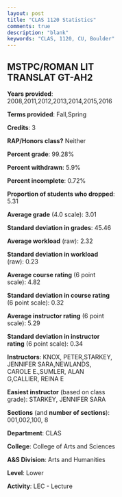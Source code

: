 ```yaml
---
layout: post
title: "CLAS 1120 Statistics"
comments: true
description: "blank"
keywords: "CLAS, 1120, CU, Boulder"
--- 
```

<head>
<script src="https://ajax.googleapis.com/ajax/libs/jquery/2.1.3/jquery.min.js"></script>
<script src="https://dl.dropboxusercontent.com/s/pc42nxpaw1ea4o9/highcharts.js?dl=0"></script>
<!-- <script src="../assets/js/highcharts.js"></script> -->
<style type="text/css">@font-face {
	font-family: "Bebas Neue";
	src: url(https://www.filehosting.org/file/details/544349/BebasNeue%20Regular.otf) format("opentype");
	}
	h1.Bebas { 
		font-family: "Bebas Neue", Verdana, Tahoma;
	}
</style>
</head>
<body>
	<div id="container" style="float: right; width: 45%; height: 88%; margin-left: 2.5%; margin-right: 2.5%;"></div>
	<script language="JavaScript">
		$(document).ready(function() {
		var chart = {type: 'column'};
		var title = {text: 'Grade Distribution'};
		var xAxis = {categories: ['A','B','C','D','F'],crosshair: true};
		var yAxis = {min: 0,title: {text: 'Percentage'}};
		var tooltip = {headerFormat: '<center><b><span style="font-size:20px">{point.key}</span></b></center>',
		               pointFormat: '<td style="padding:0"><b>{point.y:.1f}%</b></td>',
		               footerFormat: '</table>',shared: true,useHTML: true};
		var plotOptions = {column: {pointPadding: 0.0,borderWidth: 0}};  
		var credits = {enabled: false};var series= [{name: 'Percent',data: [36.9,46.43,10.42,2.38,3.87,]}];
		var json = {};
		json.chart = chart;
		json.title = title;
		json.tooltip = tooltip;
		json.xAxis = xAxis;
		json.yAxis = yAxis;  
		json.series = series;
		json.plotOptions = plotOptions;  
		json.credits = credits;
		$('#container').highcharts(json);
	});
	</script>
</body>
			   
## MSTPC/ROMAN LIT TRANSLAT GT-AH2

**Years provided**: 2008,2011,2012,2013,2014,2015,2016

**Terms provided**: Fall,Spring

**Credits**: 3

**RAP/Honors class?** Neither

**Percent grade**: 99.28%

**Percent withdrawn**: 5.9%

**Percent incomplete**: 0.72%

**Proportion of students who dropped**: 5.31

**Average grade** (4.0 scale): 3.01

**Standard deviation in grades**: 45.46

**Average workload** (raw): 2.32

**Standard deviation in workload** (raw): 0.23

**Average course rating** (6 point scale): 4.82

**Standard deviation in course rating** (6 point scale): 0.32

**Average instructor rating** (6 point scale): 5.29

**Standard deviation in instructor rating** (6 point scale): 0.34

**Instructors**: KNOX, PETER,STARKEY, JENNIFER SARA,NEWLANDS, CAROLE E.,SUMLER, ALAN G,CALLIER, REINA E

**Easiest instructor** (based on class grade): STARKEY, JENNIFER SARA

**Sections** (and **number of sections**): 001,002,100, 8

**Department**: CLAS

**College**: College of Arts and Sciences

**A&S Division**: Arts and Humanities

**Level**: Lower

**Activity**: LEC - Lecture